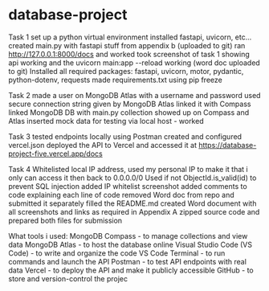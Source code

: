 # database-project
Task 1
set up a python virtual environment
installed fastapi, uvicorn, etc...
created main.py with fastapi stuff from appendix b (uploaded to git)
ran http://127.0.0.1:8000/docs and worked
took screenshot of task 1 showing api working and the uvicorn main:app --reload working (word doc uploaded to git)
Installed all required packages: fastapi, uvicorn, motor, pydantic, python-dotenv, requests
made requirements.txt using pip freeze

Task 2
made a user on MongoDB Atlas with a username and password
used secure connection string given by MongoDB Atlas
linked it with Compass
linked MongoDB DB with main.py
collection showed up on Compass and Atlas
inserted mock data for testing via local host - worked

Task 3
tested endpoints locally using Postman
created and configured vercel.json
deployed the API to Vercel and accessed it at https://database-project-five.vercel.app/docs

Task 4
Whitelisted local IP address, used my personal IP to make it that i only can access it then back to 0.0.0.0/0
Used if not ObjectId.is_valid(id) to prevent SQL injection
added IP whitelist screenshot
added comments to code explaining each line of code
removed Word doc from repo and submitted it separately
filled the README.md
created Word document with all screenshots and links as required in Appendix A
zipped source code and prepared both files for submission

What tools i used: 
MongoDB Compass - to manage collections and view data
MongoDB Atlas - to host the database online
Visual Studio Code (VS Code) - to write and organize the code
VS Code Terminal - to run commands and launch the API
Postman - to test API endpoints with real data
Vercel - to deploy the API and make it publicly accessible
GitHub - to store and version-control the projec